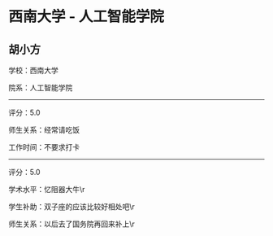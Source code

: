 # 西南大学 - 人工智能学院

## 胡小方

学校：西南大学

院系：人工智能学院

* * *

评分：5.0

师生关系：经常请吃饭

工作时间：不要求打卡

* * *

评分：5.0

学术水平：忆阻器大牛\r

学生补助：双子座的应该比较好相处吧\r

师生关系：以后去了国务院再回来补上\r